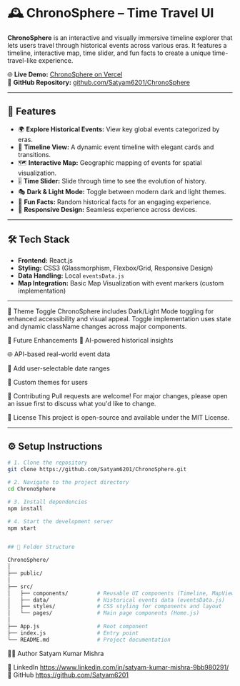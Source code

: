 # 🕰️ ChronoSphere – Time Travel UI

**ChronoSphere** is an interactive and visually immersive timeline explorer that lets users travel through historical events across various eras. It features a timeline, interactive map, time slider, and fun facts to create a unique time-travel-like experience.

🌐 **Live Demo:** [ChronoSphere on Vercel](https://chrono-sphere-iota.vercel.app/)  
📂 **GitHub Repository:** [github.com/Satyam6201/ChronoSphere](https://github.com/Satyam6201/ChronoSphere)

---

## 🚀 Features

- 🌍 **Explore Historical Events:** View key global events categorized by eras.
- 📜 **Timeline View:** A dynamic event timeline with elegant cards and transitions.
- 🗺️ **Interactive Map:** Geographic mapping of events for spatial visualization.
- 🎚️ **Time Slider:** Slide through time to see the evolution of history.
- 🎭 **Dark & Light Mode:** Toggle between modern dark and light themes.
- 🤯 **Fun Facts:** Random historical facts for an engaging experience.
- 📱 **Responsive Design:** Seamless experience across devices.

---

## 🛠️ Tech Stack

- **Frontend:** React.js
- **Styling:** CSS3 (Glassmorphism, Flexbox/Grid, Responsive Design)
- **Data Handling:** Local `eventsData.js`
- **Map Integration:** Basic Map Visualization with event markers (custom implementation)

---

🌙 Theme Toggle
ChronoSphere includes Dark/Light Mode toggling for enhanced accessibility and visual appeal.
Toggle implementation uses state and dynamic className changes across major components.

📅 Future Enhancements
🧠 AI-powered historical insights

🌐 API-based real-world event data

📆 Add user-selectable date ranges

🎨 Custom themes for users

🙌 Contributing
Pull requests are welcome! For major changes, please open an issue first to discuss what you'd like to change.

📜 License
This project is open-source and available under the MIT License.

---

## ⚙️ Setup Instructions

```bash
# 1. Clone the repository
git clone https://github.com/Satyam6201/ChronoSphere.git

# 2. Navigate to the project directory
cd ChronoSphere

# 3. Install dependencies
npm install

# 4. Start the development server
npm start


## 📁 Folder Structure

ChronoSphere/
│
├── public/
│
├── src/
│   ├── components/         # Reusable UI components (Timeline, MapView, Slider, etc.)
│   ├── data/               # Historical events data (eventsData.js)
│   ├── styles/             # CSS styling for components and layout
│   └── pages/              # Main page components (Home.js)
│
├── App.js                  # Root component
├── index.js                # Entry point
└── README.md               # Project documentation
```
👨‍💻 Author
Satyam Kumar Mishra

🔗 LinkedIn https://www.linkedin.com/in/satyam-kumar-mishra-9bb980291/
💼 GitHub https://github.com/Satyam6201
